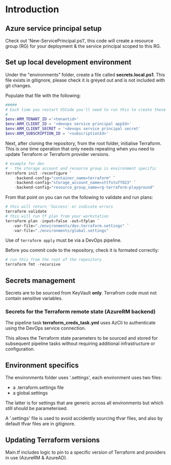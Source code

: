 # Introduction 

## Azure service principal setup

Check out 'New-ServicePrincipal.ps1', this code will create a resource group (RG) for your deployment & the service principal scoped to this RG.

## Set up local development environment

Under the "environments" folder, create a file called **secrets.local.ps1**.  This file exists in gitignore, please check it is greyed out and is not included with git changes.

Populate that file with the following:

```Powershell
#####
# Each time you restart VSCode you'll need to run this to create these environment vars
#
$env:ARM_TENANT_ID ='<tenantid>'
$env:ARM_CLIENT_ID = '<devops service principal appId>'
$env:ARM_CLIENT_SECRET = '<devops service principal secret'
$env:ARM_SUBSCRIPTION_ID = '<subscriptionId>'
```

Next, after cloning the repository, from the root folder, initialise Terraform.  This is one time operation that only needs repeating when you need to update Terraform or Terraform provider versions.

```PowerShell
# example for dev
# - the storage account and resource group is environment specific
terraform init -reconfigure `
    -backend-config="container_name=terraform" `
    -backend-config="storage_account_name=sttfstuff023" `
    -backend-config="resource_group_name=rg-terraform-playground"
```

From that point on you can run the following to validate and run plans:

```Powershell
# this will return 'Success' or indicate errors
terraform validate
# this will run tf plan from your workstation
terraform plan -input=false -out=tfplan `
   -var-file="./environments/dev.terraform.settings" `
   -var-file="./environments/global.settings"
```

Use of ```terraform apply``` must be via a DevOps pipeline.

Before you commit code to the repository, check it is formated correctly:

```Powershell
# run this from the root of the repository
terraform fmt -recursive 
```

## Secrets management

Secrets are to be sourced from KeyVault **only**.  Terrafrom code must not contain sensitive variables.

### Secrets for the Terraform remote state (AzureRM backend)

The pipeline task **terraform_creds_task.yml** uses AzCli to authenticate using the DevOps service connection.

This allows the Terraform state parameters to be sourced and stored for subsequent pipeline tasks without requiring additional infrastructure or configuration.

## Environment specifics

The environments folder uses '.settings', each environment uses two files:
* a <env>.terraform.settings file
* a global.settings

The latter is for settings that are generic across all environments but which still should be parameterised.

A '.settings' file is used to avoid accidently sourcing tfvar files, and also by default tfvar files are in gitignore.


## Updating Terraform versions

Main.tf includes logic to pin to a specific version of Terraform and providers in use (AzureRM & AzureAD).